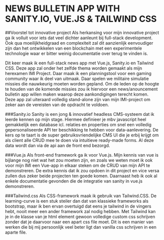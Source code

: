 # NEWS BULLETIN APP WITH SANITY.IO, VUE.JS & TAILWIND CSS

##Voorstel tot innovative project
Als herkansing voor mijn innovative project ga ik volluit voor iets dat veel dichter aanleunt bij full-stack development. Ook qua moeilijkheidgraad en complexiteit zal dit aanzienlijk eenvoudiger zijn dan het ontwikkelen van een blockchain met een experimentele technologie waar er bitter weinig documentatie over terug te vinden is.

Dit keer maak ik een full-stack news app met Vue.js, Sanity.io en Tailwind CSS. Deze app zal onder het zelfde thema worden gemaakt als mijn herexamen IMI Project. Daar maak ik een planningstool voor een gaming community waar ik deel van uitmaak. Daar spelen we militaire simulatie missies die nauwkeurig moeten worden gepland. Om de leden op de hoogte te houden van de komende missies zou ik hiervoor een news/anouncement bulletin app willen maken waarop deze aankondigingen terecht komen. Deze app zal uiteraard volledig stand-alone zijn van mijn IMI-project om zeker aan de vereisten van de opdracht te voldoen.

###Sanity.io
Sanity is een jong & innovatief headless CMS-systeem dat ik leerde kennen op mijn stage. Hiermee definieer je mbv javascript heel gemakkelijk een database icl. relaties en properties om snel een volledig gepersonaliseerde API ter beschikking te hebben voor data-aanlevering. De kers op te taart is de super gebruiksvriendelijke CMS UI die je erbij krijgt om als client alle CRUD mee te doen via intuitieve ready-made forms. Al deze data wordt dan via de api aan de front end bezorgd.

###Vue.js
Als front-end framework ga ik voor Vue.js. Mijn kennis van vue is bijlange nog niet wat het zou moeten zijn, en zoals we weten moet ik ook voor mijn IMI een Vue-app in elkaar steken om de CRUD van mijn API te demonstreren. De extra kennis dat ik zou opdoen in dit project en vice versa zullen dus zeker beide projecten ten goede komen. Daarnaast heb ik ook al enkele documentatie gevonden die de integratie van sanity in vue.js demonstreren.

###Tailwind.css
Als CSS-framework maak ik gebruik van Tailwind.CSS. De learning-curve is een stuk steiler dan dat van klassieke frameworks als bootstrap, maar ik ben ervan overtuigd dat eens je tailwind in de vingers hebt, nooit meer een ander framework zal nodig hebben. Met Tailwind kan je in de klasse van je html element gewoon volledige custom css schrijven zonder dat je daarvoor naar een apart css file moet. Dit is een manier van werken die bij mij persoonlijk veel beter ligt dan vanilla css schrijven in een aparte file.
